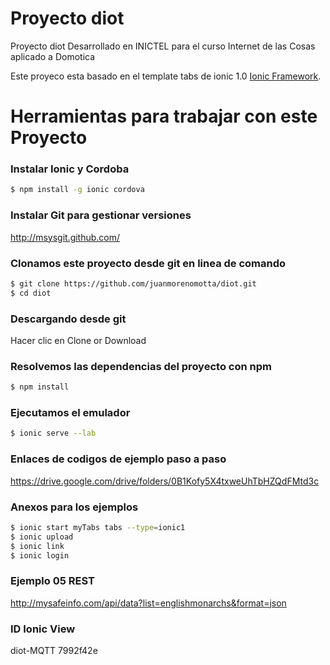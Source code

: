 # Proyecto diot
Proyecto diot Desarrollado en INICTEL para el curso Internet de las Cosas aplicado a Domotica

Este proyeco esta basado en el template tabs de ionic 1.0 [Ionic Framework](http://ionicframework.com/).

# Herramientas para trabajar con este Proyecto

### Instalar Ionic y Cordoba
```bash
$ npm install -g ionic cordova
```

### Instalar Git para gestionar versiones
http://msysgit.github.com/

### Clonamos este proyecto desde git en linea de comando
```bash
$ git clone https://github.com/juanmorenomotta/diot.git
$ cd diot
```
### Descargando desde git
Hacer clic en Clone or Download

### Resolvemos las dependencias del proyecto con npm
```bash
$ npm install 
```

### Ejecutamos el emulador
```bash
$ ionic serve --lab
```

### Enlaces de codigos de ejemplo paso a paso
https://drive.google.com/drive/folders/0B1Kofy5X4txweUhTbHZQdFMtd3c

### Anexos para los ejemplos
```bash
$ ionic start myTabs tabs --type=ionic1
$ ionic upload
$ ionic link
$ ionic login
```
### Ejemplo 05 REST
http://mysafeinfo.com/api/data?list=englishmonarchs&format=json

### ID Ionic View
diot-MQTT
7992f42e
